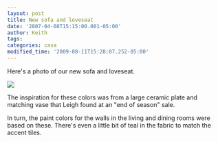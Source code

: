 ```yaml
---
layout: post
title: New sofa and loveseat
date: '2007-04-08T15:15:00.001-05:00'
author: Keith
tags:
categories: casa
modified_time: '2009-08-11T15:28:07.252-05:00'
---
```

Here's a photo of our new sofa and loveseat.

[![]({{site.baseurl}}/assets/images/IMG_3992.JPG)]({{site.baseurl}}/assets/images/IMG_3992.JPG)

The inspiration for these colors was from a large ceramic plate and
matching vase that Leigh found at an "end of season" sale.

In turn, the paint colors for the walls in the living and dining rooms
were based on these. There's even a little bit of teal in the fabric to
match the accent tiles.
